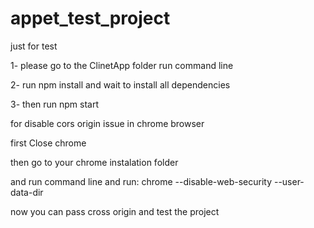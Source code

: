 # appet_test_project
just for test

1- please go to the ClinetApp folder run command line 

2- run npm install and wait to install all dependencies

3- then run npm start

for disable cors origin issue in chrome browser

first Close chrome

then go to your chrome instalation folder

and run command line and run: chrome --disable-web-security --user-data-dir

now you can pass cross origin and test the project
